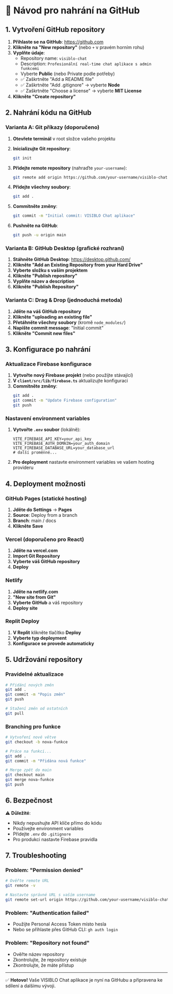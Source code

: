 # 🚀 Návod pro nahrání na GitHub

## 1. Vytvoření GitHub repository

1. **Přihlaste se na GitHub**: https://github.com
2. **Klikněte na "New repository"** (nebo `+` v pravém horním rohu)
3. **Vyplňte údaje**:
   - Repository name: `visiblo-chat`
   - Description: `Profesionální real-time chat aplikace s admin funkcemi`
   - Vyberte **Public** (nebo Private podle potřeby)
   - ✅ Zaškrtněte "Add a README file"
   - ✅ Zaškrtněte "Add .gitignore" → vyberte **Node**
   - ✅ Zaškrtněte "Choose a license" → vyberte **MIT License**
4. **Klikněte "Create repository"**

## 2. Nahrání kódu na GitHub

### Varianta A: Git příkazy (doporučeno)

1. **Otevřete terminál** v root složce vašeho projektu

2. **Inicializujte Git repository**:
   ```bash
   git init
   ```

3. **Přidejte remote repository** (nahraďte `your-username`):
   ```bash
   git remote add origin https://github.com/your-username/visiblo-chat.git
   ```

4. **Přidejte všechny soubory**:
   ```bash
   git add .
   ```

5. **Commitněte změny**:
   ```bash
   git commit -m "Initial commit: VISIBLO Chat aplikace"
   ```

6. **Pushněte na GitHub**:
   ```bash
   git push -u origin main
   ```

### Varianta B: GitHub Desktop (grafické rozhraní)

1. **Stáhněte GitHub Desktop**: https://desktop.github.com/
2. **Klikněte "Add an Existing Repository from your Hard Drive"**
3. **Vyberte složku s vaším projektem**
4. **Klikněte "Publish repository"**
5. **Vyplňte název a description**
6. **Klikněte "Publish Repository"**

### Varianta C: Drag & Drop (jednoduchá metoda)

1. **Jděte na váš GitHub repository**
2. **Klikněte "uploading an existing file"**
3. **Přetáhněte všechny soubory** (kromě `node_modules/`)
4. **Napište commit message**: "Initial commit"
5. **Klikněte "Commit new files"**

## 3. Konfigurace po nahrání

### Aktualizace Firebase konfigurace

1. **Vytvořte nový Firebase projekt** (nebo použijte stávající)
2. **V `client/src/lib/firebase.ts`** aktualizujte konfiguraci
3. **Commitněte změny**:
   ```bash
   git add .
   git commit -m "Update Firebase configuration"
   git push
   ```

### Nastavení environment variables

1. **Vytvořte `.env` soubor** (lokálně):
   ```env
   VITE_FIREBASE_API_KEY=your_api_key
   VITE_FIREBASE_AUTH_DOMAIN=your_auth_domain
   VITE_FIREBASE_DATABASE_URL=your_database_url
   # další proměnné...
   ```

2. **Pro deployment** nastavte environment variables ve vašem hosting provideru

## 4. Deployment možnosti

### GitHub Pages (statické hosting)
1. **Jděte do Settings** → **Pages**
2. **Source**: Deploy from a branch
3. **Branch**: main / docs
4. **Klikněte Save**

### Vercel (doporučeno pro React)
1. **Jděte na vercel.com**
2. **Import Git Repository**
3. **Vyberte váš GitHub repository**
4. **Deploy**

### Netlify
1. **Jděte na netlify.com**
2. **"New site from Git"**
3. **Vyberte GitHub** a váš repository
4. **Deploy site**

### Replit Deploy
1. **V Replit** klikněte tlačítko **Deploy**
2. **Vyberte typ deployment**
3. **Konfigurace se provede automaticky**

## 5. Udržování repository

### Pravidelné aktualizace
```bash
# Přidání nových změn
git add .
git commit -m "Popis změn"
git push

# Stažení změn od ostatních
git pull
```

### Branching pro funkce
```bash
# Vytvoření nové větve
git checkout -b nova-funkce

# Práce na funkci...
git add .
git commit -m "Přidána nová funkce"

# Merge zpět do main
git checkout main
git merge nova-funkce
git push
```

## 6. Bezpečnost

⚠️ **Důležité**: 
- Nikdy nepushujte API klíče přímo do kódu
- Používejte environment variables
- Přidejte `.env` do `.gitignore`
- Pro produkci nastavte Firebase pravidla

## 7. Troubleshooting

### Problem: "Permission denied"
```bash
# Ověřte remote URL
git remote -v

# Nastavte správné URL s vaším username
git remote set-url origin https://github.com/your-username/visiblo-chat.git
```

### Problem: "Authentication failed"
- Použijte Personal Access Token místo hesla
- Nebo se přihlaste přes GitHub CLI: `gh auth login`

### Problem: "Repository not found"
- Ověřte název repository
- Zkontrolujte, že repository existuje
- Zkontrolujte, že máte přístup

---

✅ **Hotovo!** Vaše VISIBLO Chat aplikace je nyní na GitHubu a připravena ke sdílení a dalšímu vývoji.